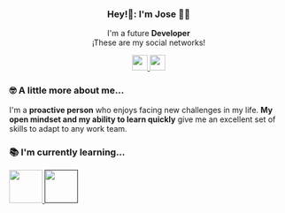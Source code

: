<p align="center" width="300">
 
  <h3 align="center"> Hey!🖖: I'm Jose 👨‍💻</h3>
  </p>
  
<p align="center"> I'm a future <strong> Developer</strong> <br / >¡These are my social networks! </p>

</a>     
<p align="center">
  <a href="https://www.linkedin.com/in/jose-vilchez-porras-90a20ba3/" tarjet="blank" style=margin-right: 4px">
    <img align"center" src="https://cdn.jsdelivr.net/npm/simple-icons@3.0.1/icons/linkedin.svg" height="28px" width="28px" />  
  </a> 
  <a href="https://www.instagram.com/jose_vica/" tarjet="blank" style=margin-right: 4px">
    <img align"center" src="https://cdn.jsdelivr.net/npm/simple-icons@3.13.0/icons/instagram.svg" height="28px" widht="28px" />  
 </a>
</p>

### 🤓 A little more about me...

<p> I'm a <strong> proactive person</strong> who enjoys facing new challenges in my life. <strong>My open mindset and my ability to learn quickly</strong> give me an excellent set of skills to adapt to any work team.</p>

### 📚 I'm currently learning...

<a href="https://www.typescriptlang.org/">
    <img src="https://user-images.githubusercontent.com/121458440/210119243-cdbe8cbd-e122-4896-a35f-dc97522951e3.jpg" width="60px">
<a/>
<a href="">
    <img src="https://user-images.githubusercontent.com/121458440/210119682-2b11a509-62c0-460a-84c4-9ac7d24595a0.png" width="60px">
